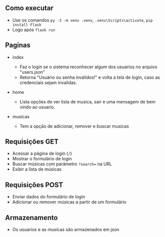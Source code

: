 ## Como executar

- Use os comandos `py -3 -m venv .venv`, `.venv\Scripts\activate`, `pip install Flask`
- Logo após `flask run`


## Paginas

* index
    * Faz o login se o sistema reconhecer algum dos usuarios no arquivo "users.json"
    * Retorna "Usuário ou senha inválidos!" e volta a tela de login, caso as credenciais sejam invalidas.

* home
    * Lista opções de ver lista de musica, sair e uma mensagem de bem vindo ao usuario.


* musicas
    * Tem a opção de adicionar, remover e buscar musicas


## Requisições GET

- Acessar a página de login (`/`)
- Mostrar o formulário de login
- Buscar músicas com parâmetro `?search=` na URL
- Exibir a lista de músicas

## Requisições POST

- Enviar dados do formulário de login
- Adicionar ou remover músicas a partir de um formulário


## Armazenamento

- Os usuarios e as musicas são armazenados em json